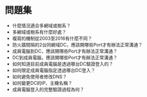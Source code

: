 # 問題集
* 什麼情況適合多網域或樹系？
* 多網域或樹系有什麼好處？
* 複寫的機制從2003至2016有什麼不同？
* 防火牆間隔的2台同網域DC，應該開哪些Port才有辦法正常溝通？
* 成員電腦到DC，應該開哪些Port才有辦法正常溝通？
* DC到成員電腦，應該開哪些Port才有辦法正常溝通？
* 如何知道目前成員電腦是透過哪台DC驗證登入的？
* 如何限定成員電腦指定透過哪台DC登入？
* 如何避免使用者修改DNS？
* 如何變更DC的IP、主機名稱？
* 成員電腦登入的完整驗證過程為何？
